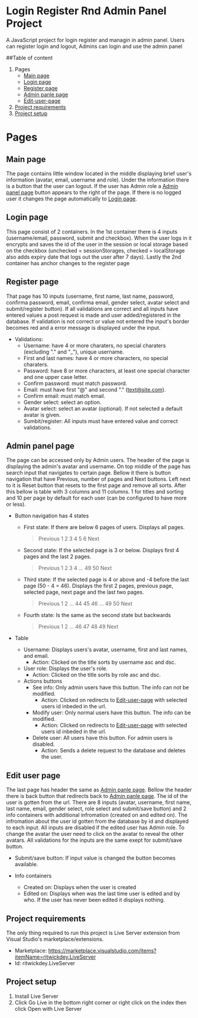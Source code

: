 # Login Register Rnd Admin Panel Project

A JavaScript project for login register and managin in admin panel. Users can register login and logout, Admins can login and use the admin panel

##Table of content

1. Pages
    - [Main page](#main-page)
    - [Login page](#login-page)
    - [Register page](#register-page)
    - [Admin panle page](#admin-panel-page)
    - [Edit-user-page](#edit-user-page)
2. [Project requirements](#project-requirements)
3. [Project setup](#project-setup)


# Pages

## Main page

The page contains little window located in the middle displaying brief user's information (avatar, email, username and role). Under the information there is a button that the user can logout.
If the user has Admin role a [Admin panel page](#admin-panel-page) button appears to the right of the page. If there is no logged user it changes the page automatically to [Login page](#login-page).

## Login page

This page consist of 2 containers. In the 1st container there is 4 inputs (username/email, password, submit and checkbox). When the user logs in it encrypts and saves the id of the user
in the session or local storage based on the checkbox (unchecked = sessionStorages, checked = localStorage also adds expiry date that logs out the user after 7 days). Lastly the 2nd
container has anchor changes to the register page

## Register page
That page has 10 inputs (username, first name, last name, password, confirma password, email, confirma email, gender select, avatar select and submit/register button). If all validations
are correct and all inputs have entered values a post request is made and user added/registered in the database. If validation is not correct or value not entered the input's border becomes red
and a error message is displayed under the input.

  - Validations:
      - Username: have 4 or more charaters, no special charaters (excluding "." and "_"), unique username.
      - First and last names: have 4 or more characters, no special charaters.
      - Password: have 8 or more characters, at least one special character and one upper case letter.
      - Confirm password: must match password.
      - Email: must have first "@" and second "." (text@site.com).
      - Confirm email: must match email.
      - Gender select: select an option.
      - Avatar select: select an avatar (optional). If not selected a default avatar is given.
      - Sumbit/register: All inputs must have entered value and correct validations.

## Admin panel page

The page can be accessed only by Admin users. The header of the page is displaying the admin's avatar and username. On top middle of the page has search input that navigates to certain page. Bellow it there is
button navigation that have Previous, number of pages and Next buttons. Left next to it is Reset button that resets to the first page and remove all sorts. After this bellow is table with 3 columns and 11 columns. 1 for titles and sorting and 10 per page by default for each user (can be configured to have more or less). 
  - Button navigation has 4 states
      - First state: If there are below 6 pages of users. Displays all pages. 
         > Previous 1 2 3 4 5 6 Next
      - Second state: If the selected page is 3 or below. Displays first 4 pages and the last 2 pages.
         > Previous 1 2 3 4 ... 49 50 Next
      - Third state: If the selected page is 4 or above and -4 before the last page (50 - 4 = 46). Displays the first 2 pages, previous page, selected page, next page and the last two pages.
         > Previous 1 2 ... 44 45 46 ... 49 50 Next
      - Fourth state: Is the same as the second state but backwards
        > Previous 1 2 ... 46 47 48 49 Next

  - Table
    - Username: Displays users's avatar, username, first and last names, and email.
        - Action: Clicked on the title sorts by username asc and dsc.
    - User role: Displays the user's role.
        - Action: Clicked on the title sorts by role asc and dsc.
    - Actions buttons
        - See info: Only admin users have this button. The info can not be modified.
            - Action: Clicked on redirects to [Edit-user-page](#edit-user-page) with selected users id inbeded in the url.
        - Modify user: Only normal users have this button. The info can be modified.
            - Action: Clicked on redirects to [Edit-user-page](#edit-user-page) with selected users id inbeded in the url.
        - Delete user: All users have this button. For admin users is disabled.
            - Action: Sends a delete request to the database and deletes the user.

## Edit user page
The last page has header the same as [Admin panle page](#admin-panel-page). Bellow the header there is back button that redirects back to [Admin panle page](#admin-panel-page). The id of the user 
is gotten from the url. There are 8 inputs (avatar, username, first name, last name, email, gender select, role select and submit/save button) and 2 info containers with 
additional infromation (created on and edited on). The infromation about the user id gotten from the database by id and displayed to each input. All inputs are disabled if the edited user 
has Admin role. To change the avatar the user need to click on the avatar to reveal the other avatars. All validations for the inputs are the same exept for 
submit/save button.
   
  - Submit/save button: If input value is changed the button becomes available. 

  - Info containers
      - Created on: Displays when the user is created
      - Edited on: Displays when was the last time user is edited and by who. If the user has never been edited it displays nothing.
  
     
## Project requirements

The only thing required to run this project is Live Server extension from Visual Studio's marketplace/extensions.
  - Marketplace: https://marketplace.visualstudio.com/items?itemName=ritwickdey.LiveServer
  - Id: ritwickdey.LiveServer

## Project setup

1. Install Live Server
2. Click Go Live in the bottom right corner or right click on the index then click Open with Live Server


  
  
